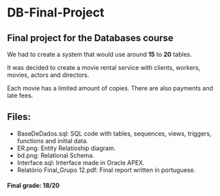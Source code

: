 # DB-Final-Project
## Final project for the Databases course

We had to create a system that would use around **15** to **20** tables.

It was decided to create a movie rental service with clients, workers, movies, actors and directors.

Each movie has a limited amount of copies.
There are also payments and late fees.

## Files:
- BaseDeDados.sql: SQL code with tables, sequences, views, triggers, functions and initial data.
- ER.png: Entity Relatioship diagram.
- bd.png: Relational Schema.
- Interface.sql: Interface made in Oracle APEX.
- Relatório Final_Grupo 12.pdf: Final report written in portuguese.

#### Final grade: 18/20
